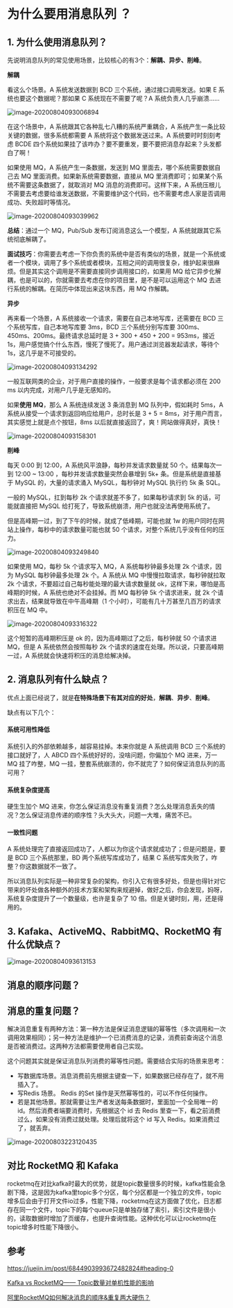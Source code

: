 # 为什么要用消息队列 ？



## 1. 为什么使用消息队列？

先说明消息队列的常见使用场景，比较核心的有3个：**解耦、异步、削峰**。

**解耦**

看这么个场景。A 系统发送数据到 BCD 三个系统，通过接口调用发送。如果 E 系统也要这个数据呢？那如果 C 系统现在不需要了呢？A 系统负责人几乎崩溃......

![image-20200804093006894](为什么要用消息队列.assets/image-20200804093006894.png)

在这个场景中，A 系统跟其它各种乱七八糟的系统严重耦合，A 系统产生一条比较关键的数据，很多系统都需要 A 系统将这个数据发送过来。A 系统要时时刻刻考虑 BCDE 四个系统如果挂了该咋办？要不要重发，要不要把消息存起来？头发都白了啊！

如果使用 MQ，A 系统产生一条数据，发送到 MQ 里面去，哪个系统需要数据自己去 MQ 里面消费。如果新系统需要数据，直接从 MQ 里消费即可；如果某个系统不需要这条数据了，就取消对 MQ 消息的消费即可。这样下来，A 系统压根儿不需要去考虑要给谁发送数据，不需要维护这个代码，也不需要考虑人家是否调用成功、失败超时等情况。

![image-20200804093039962](为什么要用消息队列.assets/image-20200804093039962.png)


**总结**：通过一个 MQ，Pub/Sub 发布订阅消息这么一个模型，A 系统就跟其它系统彻底解耦了。

**面试技巧**：你需要去考虑一下你负责的系统中是否有类似的场景，就是一个系统或者一个模块，调用了多个系统或者模块，互相之间的调用很复杂，维护起来很麻烦。但是其实这个调用是不需要直接同步调用接口的，如果用 MQ 给它异步化解耦，也是可以的，你就需要去考虑在你的项目里，是不是可以运用这个 MQ 去进行系统的解耦。在简历中体现出来这块东西，用 MQ 作解耦。

**异步**

再来看一个场景，A 系统接收一个请求，需要在自己本地写库，还需要在 BCD 三个系统写库，自己本地写库要 3ms，BCD 三个系统分别写库要 300ms、450ms、200ms。最终请求总延时是 3 + 300 + 450 + 200 = 953ms，接近 1s，用户感觉搞个什么东西，慢死了慢死了。用户通过浏览器发起请求，等待个 1s，这几乎是不可接受的。

![image-20200804093134292](为什么要用消息队列.assets/image-20200804093134292.png)

一般互联网类的企业，对于用户直接的操作，一般要求是每个请求都必须在 200 ms 以内完成，对用户几乎是无感知的。

如果**使用 MQ**，那么 A 系统连续发送 3 条消息到 MQ 队列中，假如耗时 5ms，A 系统从接受一个请求到返回响应给用户，总时长是 3 + 5 = 8ms，对于用户而言，其实感觉上就是点个按钮，8ms 以后就直接返回了，爽！网站做得真好，真快！

![image-20200804093158301](为什么要用消息队列.assets/image-20200804093158301.png)

**削峰**

每天 0:00 到 12:00，A 系统风平浪静，每秒并发请求数量就 50 个。结果每次一到 12:00 ~ 13:00 ，每秒并发请求数量突然会暴增到 5k+ 条。但是系统是直接基于 MySQL 的，大量的请求涌入 MySQL，每秒钟对 MySQL 执行约 5k 条 SQL。

一般的 MySQL，扛到每秒 2k 个请求就差不多了，如果每秒请求到 5k 的话，可能就直接把 MySQL 给打死了，导致系统崩溃，用户也就没法再使用系统了。

但是高峰期一过，到了下午的时候，就成了低峰期，可能也就 1w 的用户同时在网站上操作，每秒中的请求数量可能也就 50 个请求，对整个系统几乎没有任何的压力。

![image-20200804093249840](为什么要用消息队列.assets/image-20200804093249840.png)

如果使用 MQ，每秒 5k 个请求写入 MQ，A 系统每秒钟最多处理 2k 个请求，因为 MySQL 每秒钟最多处理 2k 个。A 系统从 MQ 中慢慢拉取请求，每秒钟就拉取 2k 个请求，不要超过自己每秒能处理的最大请求数量就 ok，这样下来，哪怕是高峰期的时候，A 系统也绝对不会挂掉。而 MQ 每秒钟 5k 个请求进来，就 2k 个请求出去，结果就导致在中午高峰期（1 个小时），可能有几十万甚至几百万的请求积压在 MQ 中。


![image-20200804093316322](为什么要用消息队列.assets/image-20200804093316322.png)

这个短暂的高峰期积压是 ok 的，因为高峰期过了之后，每秒钟就 50 个请求进 MQ，但是 A 系统依然会按照每秒 2k 个请求的速度在处理。所以说，只要高峰期一过，A 系统就会快速将积压的消息给解决掉。

## 2. 消息队列有什么缺点？

优点上面已经说了，就是**在特殊场景下有其对应的好处**，**解耦**、**异步**、**削峰**。

缺点有以下几个：

#### 系统可用性降低

系统引入的外部依赖越多，越容易挂掉。本来你就是 A 系统调用 BCD 三个系统的接口就好了，人 ABCD 四个系统好好的，没啥问题，你偏加个 MQ 进来，万一 MQ 挂了咋整，MQ 一挂，整套系统崩溃的，你不就完了？如何保证消息队列的高可用？

#### 系统复杂度提高

硬生生加个 MQ 进来，你怎么保证消息没有重复消费？怎么处理消息丢失的情况？怎么保证消息传递的顺序性？头大头大，问题一大堆，痛苦不已。

#### 一致性问题

A 系统处理完了直接返回成功了，人都以为你这个请求就成功了；但是问题是，要是 BCD 三个系统那里，BD 两个系统写库成功了，结果 C 系统写库失败了，咋整？你这数据就不一致了。

所以消息队列实际是一种非常复杂的架构，你引入它有很多好处，但是也得针对它带来的坏处做各种额外的技术方案和架构来规避掉，做好之后，你会发现，妈呀，系统复杂度提升了一个数量级，也许是复杂了 10 倍。但是关键时刻，用，还是得用的。

## 3. Kafaka、ActiveMQ、RabbitMQ、RocketMQ 有什么优缺点？

![image-20200804093613153](为什么要用消息队列.assets/image-20200804093613153.png)

## 消息的顺序问题？



## 消息的重复问题？

解决消息重复有两种方法：第一种方法是保证消息逻辑的幂等性（多次调用和一次调用效果相同）；另一种方法是维护一个已消费消息的记录，消费前查询这个消息是否被消费过。这两种方法都需要使用者自己实现。

这个问题其实就是保证消息队列消费的幂等性问题。需要结合实际的场景来思考：

* 写数据库场景。消息消费前先根据主键查一下，如果数据已经存在了，就不用插入了。
* 写Redis 场景。 Redis 的Set 操作是天然幂等性的，可以不作任何操作。
* 若是其他场景。那就需要让生产者发送每条数据时，里面加一个全局唯一的 id。然后消费者端要消费时，先根据这个 id 去 Redis 里查一下，看之前消费过么，如果没有消费过就处理。处理后就将这个 id 写入 Redis。如果消费过了，就丢弃。

![image-20200803223120435](为什么要用消息队列.assets/image-20200803223120435.png)



## 对比 RocketMQ 和 Kafaka

rocketmq在对比kafka时最大的优势，就是topic数量很多的时候，kafka性能会急剧下降，这是因为kafka里topic多个分区，每个分区都是一个独立的文件，topic增多后会由于打开文件io过多，性能下降，rocketmq在这方面做了优化，日志都存在同一个文件，topic下的每个queue只是单独存储了索引，索引文件是很小的，读取数据时增加了页缓存，也提升查询性能。这种优化可以让rocketmq在topic增多时性能下降很小。

## 参考

https://juejin.im/post/6844903993672482824#heading-0

[Kafka vs RocketMQ—— Topic数量对单机性能的影响](http://jm.taobao.org/2016/04/07/kafka-vs-rocketmq-topic-amout/)      

[阿里RocketMQ如何解决消息的顺序&重复两大硬伤？](https://www.sohu.com/a/129521820_487514)                                                               